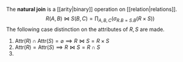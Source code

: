 
The **natural join** is a [[arity|binary]] operation on [[relation|relations]].
$$
R (A, B) \bowtie S (B, C) = \prod_{A, B, C} \big( \sigma_{R.B = S.B} (R \times S) \big) 
$$
The following case distinction on the attributes of $R, S$ are made.
1. $\mathrm{Attr}(R) \cap \mathrm{Attr}(S) = \varnothing \implies R \bowtie S = R \times S$
2. $\mathrm{Attr}(R) = \mathrm{Attr}(S) \implies R \bowtie S = R \cap S$
3. 
